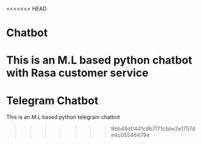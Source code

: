 <<<<<<< HEAD
# Chatbot
This is an M.L based python chatbot with Rasa customer service
=======
# Telegram Chatbot
This is an M.L based python telegram chatbot
>>>>>>> 8bb48d0441c8b7f71cbbe2e1757de4c05546479e
